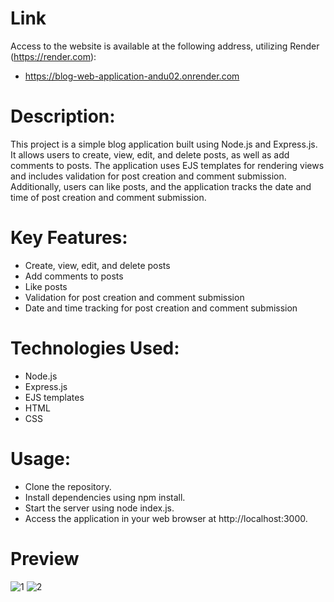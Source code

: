 # Link
Access to the website is available at the following address, utilizing Render (https://render.com): 
- https://blog-web-application-andu02.onrender.com

# Description:
This project is a simple blog application built using Node.js and Express.js. It allows users to create, view, edit, and delete posts, as well as add comments to posts. The application uses EJS templates for rendering views and includes validation for post creation and comment submission. Additionally, users can like posts, and the application tracks the date and time of post creation and comment submission.

# Key Features:
- Create, view, edit, and delete posts
- Add comments to posts
- Like posts
- Validation for post creation and comment submission
- Date and time tracking for post creation and comment submission

# Technologies Used:
- Node.js
- Express.js
- EJS templates
- HTML
- CSS

# Usage:
- Clone the repository.
- Install dependencies using npm install.
- Start the server using node index.js.
- Access the application in your web browser at http://localhost:3000.

# Preview
![1](https://github.com/Andu02/Blog-web-application/assets/133790348/2d560075-6183-4aab-a43b-e71aa7a3c0d4)
![2](https://github.com/Andu02/Blog-web-application/assets/133790348/ff3ad30d-0988-4a2c-8707-bb6a73c2aad5)
